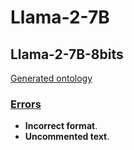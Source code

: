 # Llama-2-7B

## Llama-2-7B-8bits

[Generated ontology](./ontology.txt)


### [Errors](./ontology_notes.txt)

-   **Incorrect format**. 
-   **Uncommented text**.
